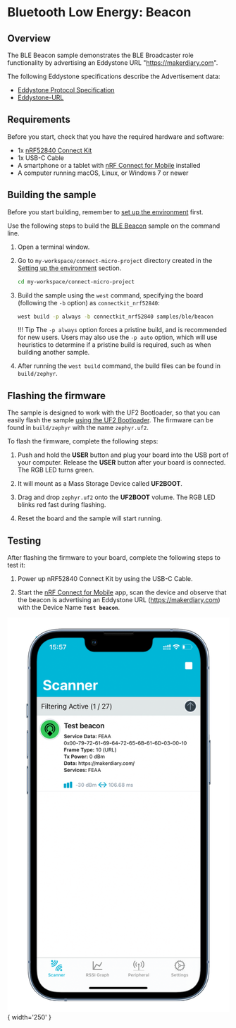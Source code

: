 # Bluetooth Low Energy: Beacon

## Overview

The BLE Beacon sample demonstrates the BLE Broadcaster role functionality by advertising an Eddystone URL "https://makerdiary.com".

The following Eddystone specifications describe the Advertisement data:

- [Eddystone Protocol Specification]
- [Eddystone-URL]

## Requirements

Before you start, check that you have the required hardware and software:

- 1x [nRF52840 Connect Kit](https://makerdiary.com/products/nrf52840-connectkit)
- 1x USB-C Cable
- A smartphone or a tablet with [nRF Connect for Mobile] installed
- A computer running macOS, Linux, or Windows 7 or newer

## Building the sample

Before you start building, remember to [set up the environment](../../setup.md) first.

Use the following steps to build the [BLE Beacon] sample on the command line.

1. Open a terminal window.

2. Go to `my-workspace/connect-micro-project` directory created in the [Setting up the environment](../../setup.md#get-the-code) section.

    ``` bash linenums="1"
    cd my-workspace/connect-micro-project
    ```

3. Build the sample using the `west` command, specifying the board (following the `-b` option) as `connectkit_nrf52840`:

    ``` bash linenums="1"
    west build -p always -b connectkit_nrf52840 samples/ble/beacon
    ```

    !!! Tip
        The `-p always` option forces a pristine build, and is recommended for new users. Users may also use the `-p auto` option, which will use heuristics to determine if a pristine build is required, such as when building another sample.

4. After running the `west build` command, the build files can be found in `build/zephyr`.

## Flashing the firmware

The sample is designed to work with the UF2 Bootloader, so that you can easily flash the sample [using the UF2 Bootloader](../../../../programming/uf2boot.md). The firmware can be found in `build/zephyr` with the name `zephyr.uf2`.

To flash the firmware, complete the following steps:

1. Push and hold the __USER__ button and plug your board into the USB port of your computer. Release the __USER__ button after your board is connected. The RGB LED turns green.

2. It will mount as a Mass Storage Device called __UF2BOOT__.

3. Drag and drop `zephyr.uf2` onto the __UF2BOOT__ volume. The RGB LED blinks red fast during flashing.

4. Reset the board and the sample will start running.

## Testing

After flashing the firmware to your board, complete the following steps to test it:

1. Power up nRF52840 Connect Kit by using the USB-C Cable.

2. Start the [nRF Connect for Mobile] app, scan the device and observe that the beacon is advertising an Eddystone URL (https://makerdiary.com) with the Device Name __`Test beacon`__.

![](../../../../assets/images/sample_beacon.png){ width='250' }

[Eddystone Protocol Specification]: https://github.com/google/eddystone/blob/master/protocol-specification.md
[Eddystone-URL]: https://github.com/google/eddystone/tree/master/eddystone-url
[nRF Connect for Mobile]: https://www.nordicsemi.com/Products/Development-tools/nRF-Connect-for-mobile
[BLE Beacon]: https://github.com/makerdiary/connect-micro-project/tree/main/samples/ble/beacon
